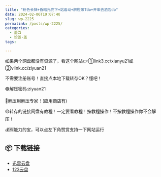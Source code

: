 ```yaml
---
title: "粉色长袜+昏暗光亮下+站着动+脐橙带Tdo+开车去酒店do"
date: 2024-02-06T19:07:40
slug: wp-2225
permalink: /posts/wp-2225/
categories:
  - 盖📺
  - 恰饭·盖
tags:

---
```


如果两个网盘都没有资源了，看这个网站👉①link3.cc/xianyu21或②vlink.cc/ziyuan21

不需要注册账号！直接点本地下载转存OK？懂吧！

🟢解压密码:ziyuan21

🔵解压用解压专家！(应用商店有)

🟡转存的链接网盘有教程！一定要看教程！按教程操作！不按教程操作你不会解压！

💰🈶能力的宝，可以点左下角赞赏支持一下网站运行

## 📦 下载链接
- [迅雷云盘](https://blziyuan21.com/pay-download/2225?key=ddf02ef3f4&down_id=0)
- [123云盘](https://blziyuan21.com/pay-download/2225?key=ddf02ef3f4&down_id=1)

